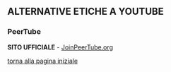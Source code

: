 ## ALTERNATIVE ETICHE A YOUTUBE

### PeerTube

**SITO UFFICIALE** - [JoinPeerTube.org](https://joinpeertube.org/it/)

[torna alla pagina iniziale](index)
